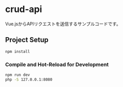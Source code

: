# crud-api

Vue.jsからAPIリクエストを送信するサンプルコードです。

## Project Setup

```sh
npm install
```

### Compile and Hot-Reload for Development

```sh
npm run dev
php -S 127.0.0.1:8080
```